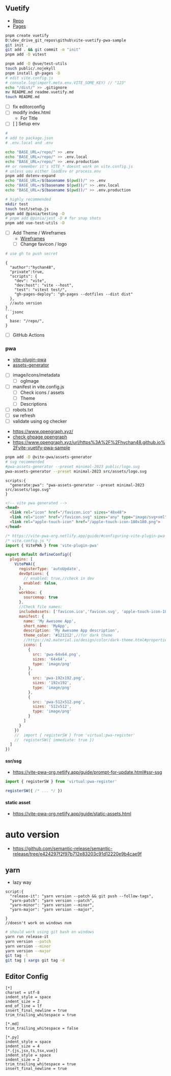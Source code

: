 ## Vuetify
* [Repo](https://github.com/hychan48/vite-vuetify-pwa-sample)
* [Pages](https://hychan48.github.io/vite-vuetify-pwa-sample/)
```bash
pnpm create vuetify
D:\dev_drive_git_repos\github\vite-vuetify-pwa-sample
git init .
git add . && git commit -m "init"
pnpm add -D vitest

pnpm add -D @vue/test-utils
touch public/.nojekyll
pnpm install gh-pages -D
# edit vite.config.js
# console.log(import.meta.env.VITE_SOME_KEY) // "123"
echo "/dist/" >> .gitignore
mv README.md readme.vuetify.md
touch README.md
```
* [ ] fix editorconfig
* [ ] modify index.html
  * For Title
* [ ] [ ] Setup env
```bash 
# 
# add to package.json
# .env.local and .env

echo "BASE_URL=/repo/" >> .env
echo "BASE_URL=/repo/" >> .env.local
echo "BASE_URL=/repo/" >> .env.production
## or remember it's VITE_* doesnt work on vite.config.js
# unless uou either loadEnv or process.env
pnpm add dotenv-expand
echo "BASE_URL=/$(basename $(pwd))/" >> .env
echo "BASE_URL=/$(basename $(pwd))/" >> .env.local
echo "BASE_URL=/$(basename $(pwd))/" >> .env.production

# highly recommended
mkdir test
touch test/setup.js
pnpm add @pinia/testing -D
# pnpm add @pinia/jest -D # for snap shots
pnpm add vue-test-utils -D

```
* [ ] Add Theme / Wireframes
  * [Wireframes](https://vuetifyjs.com/en/getting-started/wireframes/#examples)
  * [ ] Change favicon / logo
```bash
# use gh to push secret
```
```jsonc
{
  "author":"hychan48",
  "private":true,
  "scripts": {
    "dev": "vite",
    "dev:host": "vite --host",
    "test": "vitest test/",
    "gh-pages-deploy": "gh-pages --dotfiles --dist dist"
  },
  //auto version
}
```jsonc
{
  base: "/repo/",
}
```
* [ ] GitHub Actions
### pwa
* [vite-plugin-pwa](https://vite-plugin-pwa.netlify.app/)
* [assets-generator](https://vite-pwa-org.netlify.app/assets-generator/)
* [ ] image/icons/metadata
  * [ ] ogImage
* [ ] manifest in vite.config.js
  * [ ] Check icons / assets
  * [ ] Theme
  * [ ] Descriptions
* [ ] robots.txt
* [ ] sw refresh
* [ ] validate using og checker
* https://www.opengraph.xyz/
* [check ghpage opengraph]( https://www.opengraph.xyz/url/https%3A%2F%2Fhychan48.github.io%2Fvite-vuetify-pwa-sample )
* https://www.opengraph.xyz/url/https%3A%2F%2Fhychan48.github.io%2Fvite-vuetify-pwa-sample
```bash
pnpm add -D @vite-pwa/assets-generator
# svg recommended
#pwa-assets-generator --preset minimal-2023 public/logo.svg
pwa-assets-generator --preset minimal-2023 src/assets/logo.svg
```
```jsonc
scripts:{
  "generate:pwa": "pwa-assets-generator --preset minimal-2023 src/assets/logo.svg"
}
```
```html
<!-- vite pwa generated -->
<head>
  <link rel="icon" href="/favicon.ico" sizes="48x48">
  <link rel="icon" href="/favicon.svg" sizes="any" type="image/svg+xml">
  <link rel="apple-touch-icon" href="/apple-touch-icon-180x180.png">
</head>
```
```js
/* https://vite-pwa-org.netlify.app/guide/#configuring-vite-plugin-pwa */
/* vite.config.js */
import { VitePWA } from 'vite-plugin-pwa'

export default defineConfig({
  plugins: [
    VitePWA({
      registerType: 'autoUpdate',
      devOptions: {
        // enabled: true,//check in dev
        enabled: false,
      },
      workbox: {
        sourcemap: true
      },
      //Check file names:
      includeAssets: ['favicon.ico','favicon.svg', 'apple-touch-icon-180x180.png', 'maskable-icon-512x512.png'],
      manifest: {
        name: 'My Awesome App',
        short_name: 'MyApp',
        description: 'My Awesome App description',
        theme_color: '#121212',//for dark theme
        //https://m2.material.io/design/color/dark-theme.html#properties
        icons: [
          {
            src: 'pwa-64x64.png',
            sizes: '64x64',
            type: 'image/png'
          },
          {
            src: 'pwa-192x192.png',
            sizes: '192x192',
            type: 'image/png'
          },
          {
            src: 'pwa-512x512.png',
            sizes: '512x512',
            type: 'image/png'
          }
        ]
      }
    })
    //  import { registerSW } from 'virtual:pwa-register'
    //  registerSW({ immediate: true })
  ]
})
```
#### ssr/ssg
* https://vite-pwa-org.netlify.app/guide/prompt-for-update.html#ssr-ssg
```js
import { registerSW } from 'virtual:pwa-register'

registerSW({ /* ... */ })
```
#### static asset
* https://vite-pwa-org.netlify.app/guide/static-assets.html


# auto version
* https://github.com/semantic-release/semantic-release/tree/e424297f2f97b712e83203c91d12220e9b4cae9f
## yarn
* lazy way
```jsonc
script:{
  "release-it": "yarn version --patch && git push --follow-tags",
  "yarn-patch": "yarn version --patch",
  "yarn-minor": "yarn version --minor",
  "yarn-major": "yarn version --major",

}
//doesn't work on windows nvm

```
```bash
# should work using git bash on windows
yarn run release-it
yarn version --patch
yarn version --minor
yarn version --major
git tag -l
git tag | xargs git tag -d

```

## Editor Config
```editorconfig
[*]
charset = utf-8
indent_style = space
indent_size = 2
end_of_line = lf
insert_final_newline = true
trim_trailing_whitespace = true

[*.md]
trim_trailing_whitespace = false

[*.py]
indent_style = space
indent_size = 4
[*.{js,jsx,ts,tsx,vue}]
indent_style = space
indent_size = 2
trim_trailing_whitespace = true
insert_final_newline = true

```